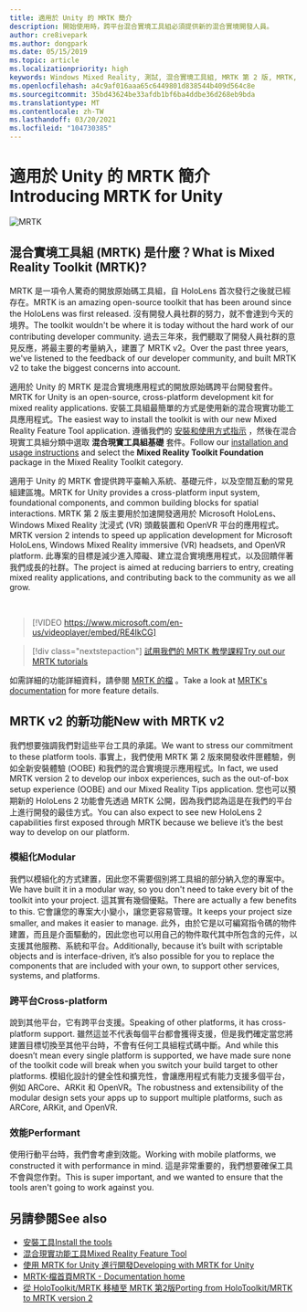 ```yaml
---
title: 適用於 Unity 的 MRTK 簡介
description: 開始使用時，跨平台混合實境工具組必須提供新的混合實境開發人員。
author: cre8ivepark
ms.author: dongpark
ms.date: 05/15/2019
ms.topic: article
ms.localizationpriority: high
keywords: Windows Mixed Reality, 測試, 混合實境工具組, MRTK 第 2 版, MRTK, 工具, SDK, HoloLens, HoloLens 2, 混合實境頭戴式裝置, windows 混合實境頭戴式裝置, 虛擬實境頭戴式裝置, 跨平台
ms.openlocfilehash: a4c9af016aaa65c6449801d838544b409d564c8e
ms.sourcegitcommit: 35bd43624be33afdb1bf6ba4ddbe36d268eb9bda
ms.translationtype: MT
ms.contentlocale: zh-TW
ms.lasthandoff: 03/20/2021
ms.locfileid: "104730385"
---
```

# <a name="introducing-mrtk-for-unity"></a><span data-ttu-id="217ac-104">適用於 Unity 的 MRTK 簡介</span><span class="sxs-lookup"><span data-stu-id="217ac-104">Introducing MRTK for Unity</span></span>

![MRTK](../../design/images/MRTK_UX_Hero.png)

## <a name="what-is-mixed-reality-toolkit-mrtk"></a><span data-ttu-id="217ac-106">混合實境工具組 (MRTK) 是什麼？</span><span class="sxs-lookup"><span data-stu-id="217ac-106">What is Mixed Reality Toolkit (MRTK)?</span></span>

<span data-ttu-id="217ac-107">MRTK 是一項令人驚奇的開放原始碼工具組，自 HoloLens 首次發行之後就已經存在。</span><span class="sxs-lookup"><span data-stu-id="217ac-107">MRTK is an amazing open-source toolkit that has been around since the HoloLens was first released.</span></span> <span data-ttu-id="217ac-108">沒有開發人員社群的努力，就不會達到今天的境界。</span><span class="sxs-lookup"><span data-stu-id="217ac-108">The toolkit wouldn't be where it is today without the hard work of our contributing developer community.</span></span> <span data-ttu-id="217ac-109">過去三年來，我們聽取了開發人員社群的意見反應，將最主要的考量納入，建置了 MRTK v2。</span><span class="sxs-lookup"><span data-stu-id="217ac-109">Over the past three years, we've listened to the feedback of our developer community, and built MRTK v2 to take the biggest concerns into account.</span></span>  

<span data-ttu-id="217ac-110">適用於 Unity 的 MRTK 是混合實境應用程式的開放原始碼跨平台開發套件。</span><span class="sxs-lookup"><span data-stu-id="217ac-110">MRTK for Unity is an open-source, cross-platform development kit for mixed reality applications.</span></span> <span data-ttu-id="217ac-111">安裝工具組最簡單的方式是使用新的混合現實功能工具應用程式。</span><span class="sxs-lookup"><span data-stu-id="217ac-111">The easiest way to install the toolkit is with our new Mixed Reality Feature Tool application.</span></span> <span data-ttu-id="217ac-112">遵循我們的 [安裝和使用方式指示](welcome-to-mr-feature-tool.md) ，然後在混合現實工具組分類中選取 **混合現實工具組基礎** 套件。</span><span class="sxs-lookup"><span data-stu-id="217ac-112">Follow our [installation and usage instructions](welcome-to-mr-feature-tool.md) and select the **Mixed Reality Toolkit Foundation** package in the Mixed Reality Toolkit category.</span></span>

<span data-ttu-id="217ac-113">適用于 Unity 的 MRTK 會提供跨平臺輸入系統、基礎元件，以及空間互動的常見組建區塊。</span><span class="sxs-lookup"><span data-stu-id="217ac-113">MRTK for Unity provides a cross-platform input system, foundational components, and common building blocks for spatial interactions.</span></span> <span data-ttu-id="217ac-114">MRTK 第 2 版主要用於加速開發適用於 Microsoft HoloLens、Windows Mixed Reality 沈浸式 (VR) 頭戴裝置和 OpenVR 平台的應用程式。</span><span class="sxs-lookup"><span data-stu-id="217ac-114">MRTK version 2 intends to speed up application development for Microsoft HoloLens, Windows Mixed Reality immersive (VR) headsets, and OpenVR platform.</span></span> <span data-ttu-id="217ac-115">此專案的目標是減少進入障礙、建立混合實境應用程式，以及回饋伴著我們成長的社群。</span><span class="sxs-lookup"><span data-stu-id="217ac-115">The project is aimed at reducing barriers to entry, creating mixed reality applications, and contributing back to the community as we all grow.</span></span>

<br>

> [!VIDEO https://www.microsoft.com/en-us/videoplayer/embed/RE4IkCG]

> [!div class="nextstepaction"]
> [<span data-ttu-id="217ac-116">試用我們的 MRTK 教學課程</span><span class="sxs-lookup"><span data-stu-id="217ac-116">Try out our MRTK tutorials</span></span>](tutorials/mr-learning-base-01.md)

<span data-ttu-id="217ac-117">如需詳細的功能詳細資料，請參閱 [MRTK 的檔](https://docs.microsoft.com/windows/mixed-reality/mrtk-unity) 。</span><span class="sxs-lookup"><span data-stu-id="217ac-117">Take a look at [MRTK's documentation](https://docs.microsoft.com/windows/mixed-reality/mrtk-unity) for more feature details.</span></span>

## <a name="new-with-mrtk-v2"></a><span data-ttu-id="217ac-118">MRTK v2 的新功能</span><span class="sxs-lookup"><span data-stu-id="217ac-118">New with MRTK v2</span></span>

<span data-ttu-id="217ac-119">我們想要強調我們對這些平台工具的承諾。</span><span class="sxs-lookup"><span data-stu-id="217ac-119">We want to stress our commitment to these platform tools.</span></span>  <span data-ttu-id="217ac-120">事實上，我們使用 MRTK 第 2 版來開發收件匣體驗，例如全新安裝體驗 (OOBE) 和我們的混合實境提示應用程式。</span><span class="sxs-lookup"><span data-stu-id="217ac-120">In fact, we used MRTK version 2 to develop our inbox experiences, such as the out-of-box setup experience (OOBE) and our Mixed Reality Tips application.</span></span> <span data-ttu-id="217ac-121">您也可以預期新的 HoloLens 2 功能會先透過 MRTK 公開，因為我們認為這是在我們的平台上進行開發的最佳方式。</span><span class="sxs-lookup"><span data-stu-id="217ac-121">You can also expect to see new HoloLens 2 capabilities first exposed through MRTK because we believe it’s the best way to develop on our platform.</span></span>

### <a name="modular"></a><span data-ttu-id="217ac-122">模組化</span><span class="sxs-lookup"><span data-stu-id="217ac-122">Modular</span></span>

<span data-ttu-id="217ac-123">我們以模組化的方式建置，因此您不需要個別將工具組的部分納入您的專案中。</span><span class="sxs-lookup"><span data-stu-id="217ac-123">We have built it in a modular way, so you don't need to take every bit of the toolkit into your project.</span></span>  <span data-ttu-id="217ac-124">這其實有幾個優點。</span><span class="sxs-lookup"><span data-stu-id="217ac-124">There are actually a few benefits to this.</span></span>  <span data-ttu-id="217ac-125">它會讓您的專案大小變小，讓您更容易管理。</span><span class="sxs-lookup"><span data-stu-id="217ac-125">It keeps your project size smaller, and makes it easier to manage.</span></span>  <span data-ttu-id="217ac-126">此外，由於它是以可編寫指令碼的物件建置，而且是介面驅動的，因此您也可以用自己的物件取代其中所包含的元件，以支援其他服務、系統和平台。</span><span class="sxs-lookup"><span data-stu-id="217ac-126">Additionally, because it’s built with scriptable objects and is interface-driven, it’s also possible for you to replace the components that are included with your own, to support other services, systems, and platforms.</span></span>

### <a name="cross-platform"></a><span data-ttu-id="217ac-127">跨平台</span><span class="sxs-lookup"><span data-stu-id="217ac-127">Cross-platform</span></span>

<span data-ttu-id="217ac-128">說到其他平台，它有跨平台支援。</span><span class="sxs-lookup"><span data-stu-id="217ac-128">Speaking of other platforms, it has cross-platform support.</span></span>  <span data-ttu-id="217ac-129">雖然這並不代表每個平台都會獲得支援，但是我們確定當您將建置目標切換至其他平台時，不會有任何工具組程式碼中斷。</span><span class="sxs-lookup"><span data-stu-id="217ac-129">And while this doesn’t mean every single platform is supported, we have made sure none of the toolkit code will break when you switch your build target to other platforms.</span></span>  <span data-ttu-id="217ac-130">模組化設計的健全性和擴充性，會讓應用程式有能力支援多個平台，例如 ARCore、ARKit 和 OpenVR。</span><span class="sxs-lookup"><span data-stu-id="217ac-130">The robustness and extensibility of the modular design sets your apps up to support multiple platforms, such as ARCore, ARKit, and OpenVR.</span></span>

### <a name="performant"></a><span data-ttu-id="217ac-131">效能</span><span class="sxs-lookup"><span data-stu-id="217ac-131">Performant</span></span>

<span data-ttu-id="217ac-132">使用行動平台時，我們會考慮到效能。</span><span class="sxs-lookup"><span data-stu-id="217ac-132">Working with mobile platforms, we constructed it with performance in mind.</span></span>  <span data-ttu-id="217ac-133">這是非常重要的，我們想要確保工具不會與您作對。</span><span class="sxs-lookup"><span data-stu-id="217ac-133">This is super important, and we wanted to ensure that the tools aren't going to work against you.</span></span>

## <a name="see-also"></a><span data-ttu-id="217ac-134">另請參閱</span><span class="sxs-lookup"><span data-stu-id="217ac-134">See also</span></span>

* [<span data-ttu-id="217ac-135">安裝工具</span><span class="sxs-lookup"><span data-stu-id="217ac-135">Install the tools</span></span>](../install-the-tools.md)
* [<span data-ttu-id="217ac-136">混合現實功能工具</span><span class="sxs-lookup"><span data-stu-id="217ac-136">Mixed Reality Feature Tool</span></span>](welcome-to-mr-feature-tool.md)
* [<span data-ttu-id="217ac-137">使用 MRTK for Unity 進行開發</span><span class="sxs-lookup"><span data-stu-id="217ac-137">Developing with MRTK for Unity</span></span>](unity-development-overview.md)
* [<span data-ttu-id="217ac-138">MRTK-檔首頁</span><span class="sxs-lookup"><span data-stu-id="217ac-138">MRTK - Documentation home</span></span>](https://docs.microsoft.com/windows/mixed-reality/mrtk-unity/)
* [<span data-ttu-id="217ac-139">從 HoloToolkit/MRTK 移植至 MRTK 第2版</span><span class="sxs-lookup"><span data-stu-id="217ac-139">Porting from HoloToolkit/MRTK to MRTK version 2</span></span>](https://docs.microsoft.com/windows/mixed-reality/mrtk-unity/updates-deployment/htk-to-mrtk-porting-guide)
